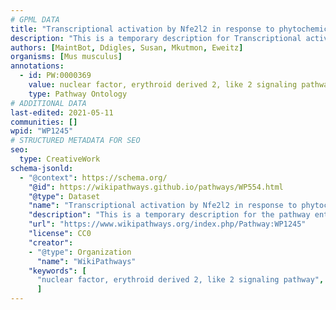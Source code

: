 ```yaml
---
# GPML DATA
title: "Transcriptional activation by Nfe2l2 in response to phytochemicals"
description: "This is a temporary description for Transcriptional activation by Nfe2l2 in response to phytochemicals"
authors: [MaintBot, Ddigles, Susan, Mkutmon, Eweitz]
organisms: [Mus musculus]
annotations:
  - id: PW:0000369
    value: nuclear factor, erythroid derived 2, like 2 signaling pathway
    type: Pathway Ontology
# ADDITIONAL DATA
last-edited: 2021-05-11
communities: []
wpid: "WP1245"
# STRUCTURED METADATA FOR SEO
seo:
  type: CreativeWork
schema-jsonld:
  - "@context": https://schema.org/
    "@id": https://wikipathways.github.io/pathways/WP554.html
    "@type": Dataset
    "name": "Transcriptional activation by Nfe2l2 in response to phytochemicals"
    "description": "This is a temporary description for the pathway entitled: Transcriptional activation by Nfe2l2 in response to phytochemicals"
    "url": "https://www.wikipathways.org/index.php/Pathway:WP1245"
    "license": CC0
    "creator":
    - "@type": Organization
      "name": "WikiPathways"
    "keywords": [
      "nuclear factor, erythroid derived 2, like 2 signaling pathway",
      ]
---
```

